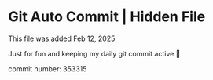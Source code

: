 # Git Auto Commit | Hidden File

This file was added Feb 12, 2025

Just for fun and keeping my daily git commit active 🤪

commit number: 353315
